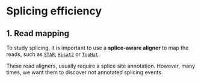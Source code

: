 # Splicing efficiency

## 1. Read mapping

To study splicing, it is important to use a **splice-aware aligner** to map the reads, such as [`STAR`](https://physiology.med.cornell.edu/faculty/skrabanek/lab/angsd/lecture_notes/STARmanual.pdf), [`Hisat2`](http://daehwankimlab.github.io/hisat2/manual/) or [`TopHat`](https://ccb.jhu.edu/software/tophat/manual.shtml). 

These read aligners, usually require a splice site annotation. However, many times, we want them to discover not annotated splicing events.


